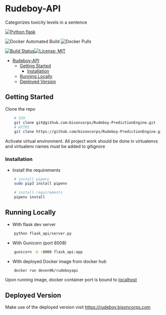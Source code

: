 # Rudeboy-API

Categorizes toxicity levels in a sentence

[![Python flask](https://img.shields.io/badge/Python-flask-blue.svg)](https://http://flask.pocoo.org/)

![Docker Automated Build](https://img.shields.io/docker/automated/deven96/rudeboyapi.svg?style=flat)
![Docker Pulls](https://img.shields.io/docker/pulls/deven96/rudeboyapi.svg?style=flat)

[![Build Status](https://travis-ci.com/bisoncorps/Rudeboy-PredictionEngine.svg?branch=master)](https://travis-ci.com/bisoncorps/Rudeboy-PredictionEngine)[![License: MIT](https://img.shields.io/badge/License-MIT-yellow.svg)](https://opensource.org/licenses/MIT)

- [Rudeboy-API](#rudeboy-api)
  - [Getting Started](#getting-started)
    - [Installation](#installation)
  - [Running Locally](#running-locally)
  - [Deployed Version](#deployed-version)

## Getting Started

Clone the repo

```bash
    # SSH
    git clone git@github.com:bisoncorps/Rudeboy-PredictionEngine.git   
    # HTTPS
    git clone https://github.com/bisoncorps/Rudeboy-PredictionEngine.git
```

Activate virtual environment. All project work should be done in virtualenvs and virtualenv names must be added to gitignore

### Installation

- Install the requirements

```bash
    # install pipenv
    sudo pip3 install pipenv

    # install requirements
    pipenv install
```


## Running Locally

- With flask dev server

```bash
    python flask_api/server.py
```

- With Gunicorn (port 8008)

```bash
    gunicorn -b :8008 flask_api:app
```

- With deployed Docker image from docker hub

```bash
    docker run deven96/rudeboyapi
```

Upon running image, docker container port is bound to [localhost](http://localhost:8008)


## Deployed Version

Make use of the deployed version visit https://rudeboy.bisoncorps.com

